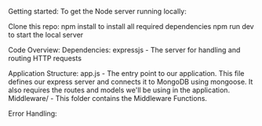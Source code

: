 Getting started:
To get the Node server running locally:

Clone this repo:
npm install to install all required dependencies
npm run dev to start the local server

Code Overview:
Dependencies:
expressjs - The server for handling and routing HTTP requests

Application Structure:
app.js - The entry point to our application. This file defines our express server and connects it to MongoDB using mongoose. It also requires the routes and models we'll be using in the application.
Middleware/ - This folder contains the Middleware Functions.

Error Handling:
